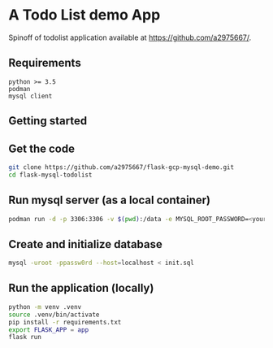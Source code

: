 # A Todo List demo App
Spinoff of todolist application available at  https://github.com/a2975667/. 

## Requirements

```
python >= 3.5
podman 
mysql client
```

## Getting started

## Get the code
```bash
git clone https://github.com/a2975667/flask-gcp-mysql-demo.git
cd flask-mysql-todolist
```

## Run mysql server (as a local container) 
```bash
podman run -d -p 3306:3306 -v $(pwd):/data -e MYSQL_ROOT_PASSWORD=<your-choice-of-password> --name mysql mysql
```

## Create and initialize database
```bash
mysql -uroot -ppassw0rd --host=localhost < init.sql
```

## Run the application (locally)

```bash
python -m venv .venv
source .venv/bin/activate
pip install -r requirements.txt
export FLASK_APP = app
flask run
```